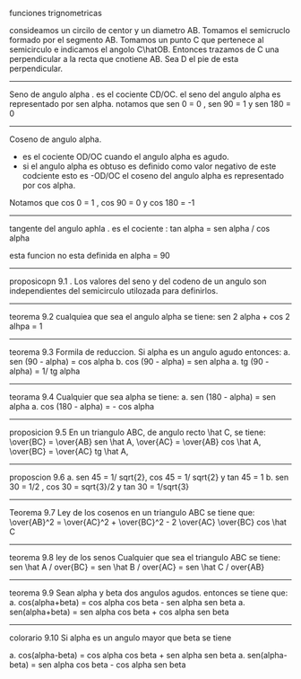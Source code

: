 funciones trignometricas

consideamos un circilo de centor y un diametro AB. Tomamos el semicruclo formado por el segmento AB. Tomamos un punto C que pertenece al semicirculo e indicamos el angolo C\hatOB. Entonces trazamos de C una perpendicular a la recta que cnotiene AB. Sea D el pie de esta perpendicular.

---

Seno de angulo alpha . es el cociente CD/OC. 
el seno del angulo alpha es representado por sen alpha.
notamos que
sen 0 = 0 , sen 90 = 1 y sen 180 = 0

---

Coseno de angulo alpha. 
- es el cociente OD/OC cuando el angulo alpha es agudo.
- si el angulo alpha es obtuso es definido como valor negativo de este codciente esto es -OD/OC
el coseno del angulo alpha es representado por cos alpha.


Notamos que 
cos 0 = 1 , cos 90 = 0 y cos 180 = -1

---

tangente del angulo aphla . es el cociente :
tan alpha = sen alpha / cos alpha

esta funcion no esta definida en alpha = 90

---

proposicopn 9.1 . Los  valores del seno y del codeno de un angulo son independientes del semicirculo utilozada para definirlos.

---

teorema 9.2 cualquiea que sea el angulo alpha se tiene:
sen 2 alpha + cos 2 alhpa = 1

---

teorema 9.3
Formila de reduccion. Si alpha es un angulo agudo entonces:
a. sen (90 - alpha) = cos alpha
b. cos (90 - alpha) = sen alpha
a. tg (90 - alpha) = 1/ tg alpha

---

teorama 9.4 
Cualquier que sea alpha se tiene:
a. sen (180 - alpha) = sen alpha
a. cos (180 - alpha) = - cos alpha


---

proposicion 9.5
En un triangulo ABC, de angulo recto \hat C, se tiene:
\over{BC} = \over{AB} sen \hat A,
\over{AC} = \over{AB} cos \hat A,
\over{BC} = \over{AC} tg \hat A,

---

proposcion 9.6
a. sen 45 = 1/ sqrt{2}, cos 45 = 1/ sqrt{2} y tan 45 = 1
b. sen 30 = 1/2 , cos 30 = sqrt{3}/2 y tan 30 = 1/sqrt{3}

---

Teorema 9.7
Ley de los cosenos 
en un triangulo ABC se tiene que:
\over{AB}^2 = \over{AC}^2 + \over{BC}^2 - 2 \over{AC} \over{BC} cos \hat C

---

teorema 9.8
ley de los senos
Cualquier que sea el triangulo ABC se tiene:
sen \hat A / over{BC} = sen \hat B / over{AC} = sen \hat C / over{AB}  

---

teorema 9.9
Sean alpha y beta dos angulos agudos. entonces se tiene que:
a. cos(alpha+beta) = cos alpha cos beta - sen alpha sen beta
a. sen(alpha+beta) = sen alpha cos beta + cos alpha sen beta

---
colorario 9.10
Si alpha es un angulo mayor que beta se tiene

a. cos(alpha-beta) = cos alpha cos beta + sen alpha sen beta
a. sen(alpha-beta) = sen alpha cos beta - cos alpha sen beta